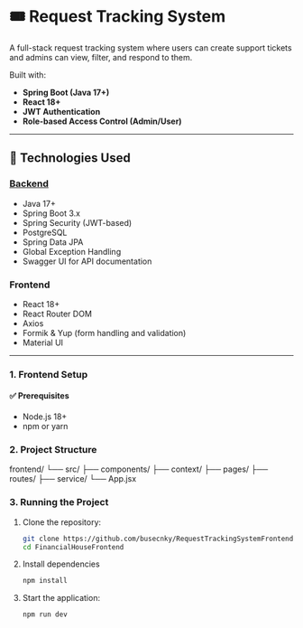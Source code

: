 # 🎟️ Request Tracking System

A full-stack request tracking system where users can create support tickets and admins can view, filter, and respond to them.

Built with:
- **Spring Boot (Java 17+)**
- **React 18+**
- **JWT Authentication**
- **Role-based Access Control (Admin/User)**

---

## 🔧 Technologies Used

### [Backend](https://github.com/busecnky/RequestTrackingSystem)
- Java 17+
- Spring Boot 3.x
- Spring Security (JWT-based)
- PostgreSQL
- Spring Data JPA
- Global Exception Handling
- Swagger UI for API documentation

### Frontend
- React 18+
- React Router DOM
- Axios
- Formik & Yup (form handling and validation)
- Material UI

---

### 1. Frontend Setup

#### ✅ Prerequisites
- Node.js 18+
- npm or yarn


### 2. Project Structure
frontend/
 └── src/
     ├── components/
     ├── context/
     ├── pages/
     ├── routes/
     ├── service/
     └── App.jsx

### 3. Running the Project

1. Clone the repository:

   ```bash
   git clone https://github.com/busecnky/RequestTrackingSystemFrontend.git
   cd FinancialHouseFrontend

2. Install dependencies
   ```bash
   npm install

3. Start the application:
   ```bash
   npm run dev



